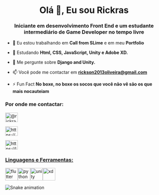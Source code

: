 <h1 align="center">Olá 👋, Eu sou Rickras</h1>
<h3 align="center">Iniciante em desenvolvimento Front End e um estudante intermediário de Game Developer no tempo livre</h3>

- 🔭 Eu estou trabalhando em **Call from SLime** e em meu **Portfolio**

- 🌱 Estudando **Html, CSS, JavaScript, Unity e Adobe XD.**

- 💬 Me pergunte sobre **Django and Unity.**

- 📫 Você pode me contactar em **rickson2013oliveira@gmail.com**

- ⚡ Fun Fact **No boxe, no boxe os socos que você não vê são os que mais nocauteiam**

<h3 align="left">Por onde me contactar:</h3>
<p align="left">
<a href="https://instagram.com/@rickrasochefe" target="blank"><img align="center" src="https://raw.githubusercontent.com/rahuldkjain/github-profile-readme-generator/master/src/images/icons/Social/instagram.svg" alt="@rickrasochefe" height="30" width="40" />
  
<a href="https://discord.gg/https://discord.gg/vhfdKbsVpe" target="blank"><img align="center" src="https://raw.githubusercontent.com/rahuldkjain/github-profile-readme-generator/master/src/images/icons/Social/discord.svg" alt="https://discord.gg/vhfdKbsVpe" height="30" width="40" />
  
<a href="https://www.linkedin.com/in/rickson-oliveira-44331822b/" target="blank"><img align="center" src="https://cdn.jsdelivr.net/gh/devicons/devicon/icons/linkedin/linkedin-original.svg" alt="https://linkedin.com/in/rickson-oliveira-44331822b/" height="30" width="40" />
</p>


<h3 align="left">Linguagens e Ferramentas:</h3>
<p align="left" style="display: flex;justify-content: space-evenly;width: 20%;";
    width: 245px;"> 


<a href="https://flutter.dev" target="_blank" rel="noreferrer"> 
<img src="https://cdn.jsdelivr.net/gh/devicons/devicon/icons/javascript/javascript-original.svg" alt="flutter" width="40" height="40" /> 
</a> 



<a href="https://www.python.org" target="_blank" rel="noreferrer"> 
<img src="https://cdn.jsdelivr.net/gh/devicons/devicon/icons/html5/html5-original.svg" alt="python" width="40" height="40" /> 
 </a> 


<a href="https://unity.com/" target="_blank" rel="noreferrer"> 
<img src="https://www.vectorlogo.zone/logos/unity3d/unity3d-icon.svg" alt="unity" width="40" height="40" /> 
</a> 


<a href="https://www.adobe.com/products/xd.html" target="_blank" rel="noreferrer"> 
<img src="https://cdn.worldvectorlogo.com/logos/adobe-xd.svg" alt="xd" width="40" height="40" /> 
</a> 
</p>


![Snake animation](https://github.com/rafaballerini/rickrasin/blob/output/github-contribution-grid-snake.svg)
